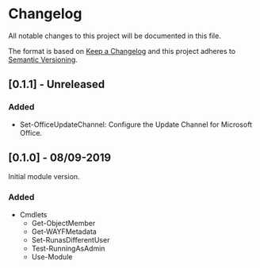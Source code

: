 # Changelog

All notable changes to this project will be documented in this file.

The format is based on [Keep a Changelog](https://keepachangelog.com/)
and this project adheres to [Semantic Versioning](https://semver.org/).

## [0.1.1] - Unreleased

### Added

- Set-OfficeUpdateChannel: Configure the Update Channel for Microsoft Office.

## [0.1.0] - 08/09-2019

Initial module version.

### Added

- Cmdlets
  - Get-ObjectMember
  - Get-WAYFMetadata
  - Set-RunasDifferentUser
  - Test-RunningAsAdmin
  - Use-Module
